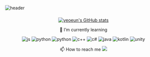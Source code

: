 ### 



![header](https://capsule-render.vercel.app/api?type=wave&text=yeoeun's%20git)




### 






<div align="center">
<div align="center">


[![yeoeun's GitHub stats](https://github-readme-stats.vercel.app/api?username=chldudms)](https://github.com/chldudms/github-readme-stats)

  

 🌱 I’m currently learning 
  
![js](https://img.shields.io/badge/JavaScript-F7DF1E?style=for-the-badge&logo=JavaScript&logoColor=white) 
![python](https://img.shields.io/badge/Python-3776AB?style=for-the-badge&logo=python&logoColor=white) 
![python](https://img.shields.io/badge/C-00599C?style=for-the-badge&logo=c&logoColor=white) 
![c++](https://img.shields.io/badge/C%2B%2B-00599C?style=for-the-badge&logo=c%2B%2B&logoColor=white)
![c#](https://img.shields.io/badge/C%23-239120?style=for-the-badge&logo=c-sharp&logoColor=white)
![java](https://img.shields.io/badge/Java-ED8B00?style=for-the-badge&logo=openjdk&logoColor=white)
![kotlin](https://img.shields.io/badge/Kotlin-0095D5?&style=for-the-badge&logo=kotlin&logoColor=white)
![unity](https://img.shields.io/badge/Unity-100000?style=for-the-badge&logo=unity&logoColor=white)

 📫 How to reach me
  <a href="https://www.instagram.com/"><img src="https://img.shields.io/badge/Instagram-E4405F?style=flat-square&logo=Instagram&logoColor=white"/></a>




</div>
</div>
<!--
**chldudms/chldudms** is a ✨ _special_ ✨ repository because its `README.md` (this file) appears on your GitHub profile.

Here are some ideas to get you started:


-->
